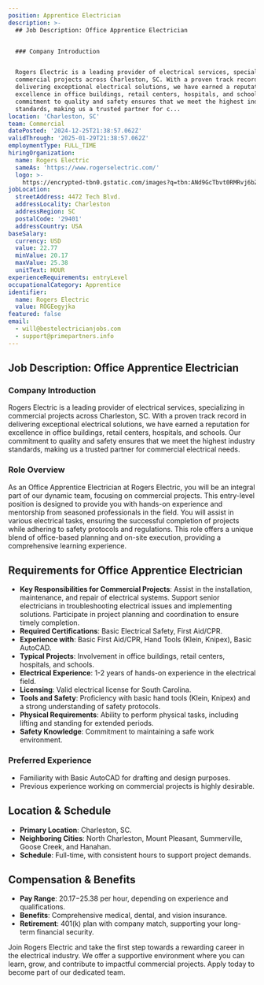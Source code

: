 ```yaml
---
position: Apprentice Electrician
description: >-
  ## Job Description: Office Apprentice Electrician


  ### Company Introduction


  Rogers Electric is a leading provider of electrical services, specializing in
  commercial projects across Charleston, SC. With a proven track record in
  delivering exceptional electrical solutions, we have earned a reputation for
  excellence in office buildings, retail centers, hospitals, and schools. Our
  commitment to quality and safety ensures that we meet the highest industry
  standards, making us a trusted partner for c...
location: 'Charleston, SC'
team: Commercial
datePosted: '2024-12-25T21:38:57.062Z'
validThrough: '2025-01-29T21:38:57.062Z'
employmentType: FULL_TIME
hiringOrganization:
  name: Rogers Electric
  sameAs: 'https://www.rogerselectric.com/'
  logo: >-
    https://encrypted-tbn0.gstatic.com/images?q=tbn:ANd9GcTbvt0RMRvj6bZdL81Q6HJeRVl_qflQIGgp9w&s
jobLocation:
  streetAddress: 4472 Tech Blvd.
  addressLocality: Charleston
  addressRegion: SC
  postalCode: '29401'
  addressCountry: USA
baseSalary:
  currency: USD
  value: 22.77
  minValue: 20.17
  maxValue: 25.38
  unitText: HOUR
experienceRequirements: entryLevel
occupationalCategory: Apprentice
identifier:
  name: Rogers Electric
  value: ROGEegyjka
featured: false
email:
  - will@bestelectricianjobs.com
  - support@primepartners.info
---
```




## Job Description: Office Apprentice Electrician

### Company Introduction

Rogers Electric is a leading provider of electrical services, specializing in commercial projects across Charleston, SC. With a proven track record in delivering exceptional electrical solutions, we have earned a reputation for excellence in office buildings, retail centers, hospitals, and schools. Our commitment to quality and safety ensures that we meet the highest industry standards, making us a trusted partner for commercial electrical needs.

### Role Overview

As an Office Apprentice Electrician at Rogers Electric, you will be an integral part of our dynamic team, focusing on commercial projects. This entry-level position is designed to provide you with hands-on experience and mentorship from seasoned professionals in the field. You will assist in various electrical tasks, ensuring the successful completion of projects while adhering to safety protocols and regulations. This role offers a unique blend of office-based planning and on-site execution, providing a comprehensive learning experience.

## Requirements for Office Apprentice Electrician

- **Key Responsibilities for Commercial Projects**: Assist in the installation, maintenance, and repair of electrical systems. Support senior electricians in troubleshooting electrical issues and implementing solutions. Participate in project planning and coordination to ensure timely completion.
- **Required Certifications**: Basic Electrical Safety, First Aid/CPR.
- **Experience with**: Basic First Aid/CPR, Hand Tools (Klein, Knipex), Basic AutoCAD.
- **Typical Projects**: Involvement in office buildings, retail centers, hospitals, and schools.
- **Electrical Experience**: 1-2 years of hands-on experience in the electrical field.
- **Licensing**: Valid electrical license for South Carolina.
- **Tools and Safety**: Proficiency with basic hand tools (Klein, Knipex) and a strong understanding of safety protocols.
- **Physical Requirements**: Ability to perform physical tasks, including lifting and standing for extended periods.
- **Safety Knowledge**: Commitment to maintaining a safe work environment.

### Preferred Experience

- Familiarity with Basic AutoCAD for drafting and design purposes.
- Previous experience working on commercial projects is highly desirable.

## Location & Schedule

- **Primary Location**: Charleston, SC.
- **Neighboring Cities**: North Charleston, Mount Pleasant, Summerville, Goose Creek, and Hanahan.
- **Schedule**: Full-time, with consistent hours to support project demands.

## Compensation & Benefits

- **Pay Range**: $20.17-$25.38 per hour, depending on experience and qualifications.
- **Benefits**: Comprehensive medical, dental, and vision insurance. 
- **Retirement**: 401(k) plan with company match, supporting your long-term financial security.

Join Rogers Electric and take the first step towards a rewarding career in the electrical industry. We offer a supportive environment where you can learn, grow, and contribute to impactful commercial projects. Apply today to become part of our dedicated team.
